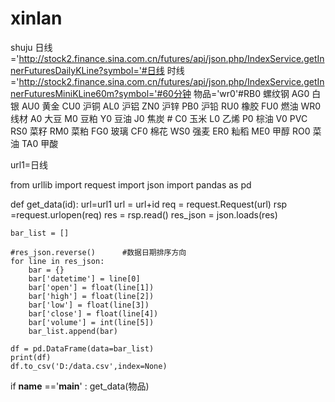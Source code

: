 # xinlan
shuju
日线='http://stock2.finance.sina.com.cn/futures/api/json.php/IndexService.getInnerFuturesDailyKLine?symbol='#日线
时线='http://stock2.finance.sina.com.cn/futures/api/json.php/IndexService.getInnerFuturesMiniKLine60m?symbol='#60分钟
物品='wr0'#RB0 螺纹钢 AG0 白银 AU0 黄金 CU0 沪铜 AL0 沪铝 ZN0 沪锌 PB0 沪铅 RU0 橡胶 FU0 燃油 WR0 线材 A0 大豆 M0 豆粕 Y0 豆油 J0 焦炭
            # C0 玉米 L0 乙烯 P0 棕油 V0 PVC RS0 菜籽 RM0 菜粕 FG0 玻璃 CF0 棉花 WS0 强麦 ER0 籼稻 ME0 甲醇 RO0 菜油 TA0 甲酸 

url1=日线

from urllib import request
import json
import pandas as pd


def get_data(id):
    url=url1
    url = url+id
    req = request.Request(url)
    rsp =request.urlopen(req)
    res = rsp.read()
    res_json = json.loads(res)

   
    bar_list = []
    
    #res_json.reverse()      #数据日期排序方向
    for line in res_json:
        bar = {}
        bar['datetime'] = line[0]
        bar['open'] = float(line[1])
        bar['high'] = float(line[2])
        bar['low'] = float(line[3])
        bar['close'] = float(line[4])
        bar['volume'] = int(line[5])
        bar_list.append(bar)
         
    df = pd.DataFrame(data=bar_list)  
    print(df)   
    df.to_csv('D:/data.csv',index=None)

if __name__ =='__main__' :
    get_data(物品)   
